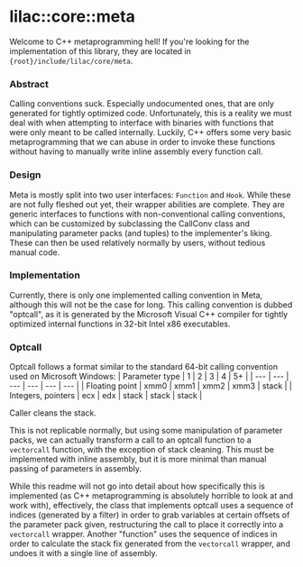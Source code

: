 # lilac::core::meta

Welcome to C++ metaprogramming hell!
If you're looking for the implementation of this library, they are located in `{root}/include/lilac/core/meta`.

### Abstract

Calling conventions suck. Especially undocumented ones, that are only generated for tightly optimized code.
Unfortunately, this is a reality we must deal with when attempting to interface with binaries with functions
that were only meant to be called internally. Luckily, C++ offers some very basic metaprogramming that we
can abuse in order to invoke these functions without having to manually write inline assembly every function call.

### Design

Meta is mostly split into two user interfaces: `Function` and `Hook`. While these are not fully fleshed out yet, their
wrapper abilities are complete. They are generic interfaces to functions with non-conventional calling conventions,
which can be customized by subclassing the CallConv class and manipulating parameter packs (and tuples) to the
implementer's liking. These can then be used relatively normally by users, without tedious manual code.

### Implementation

Currently, there is only one implemented calling convention in Meta, although this will not be the case for long.
This calling convention is dubbed "optcall", as it is generated by the Microsoft Visual C++ compiler for tightly
optimized internal functions in 32-bit Intel x86 executables. 

### Optcall

Optcall follows a format similar to the standard 64-bit calling convention used on Microsoft Windows:
| Parameter type | 1 | 2 | 3 | 4 | 5+ |
| --- | --- | --- | --- | --- | --- |
| Floating point | xmm0 | xmm1 | xmm2 | xmm3 | stack |
| Integers, pointers | ecx | edx | stack | stack | stack |

Caller cleans the stack.

This is not replicable normally, but using some manipulation of parameter packs, we can actually transform
a call to an optcall function to a `vectorcall` function, with the exception of stack cleaning. This must
be implemented with inline assembly, but it is more minimal than manual passing of parameters in assembly.

While this readme will not go into detail about how specifically this is implemented (as C++ metaprogramming
is absolutely horrible to look at and work with), effectively, the class that implements optcall uses a 
sequence of indices (generated by a filter) in order to grab variables at certain offsets of the parameter
pack given, restructuring the call to place it correctly into a `vectorcall` wrapper. Another "function"
uses the sequence of indices in order to calculate the stack fix generated from the `vectorcall` wrapper, and undoes
it with a single line of assembly.

